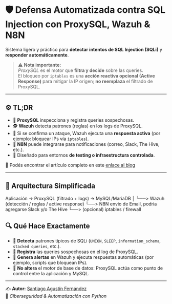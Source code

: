 # 🛡️ Defensa Automatizada contra SQL Injection con ProxySQL, Wazuh & N8N

Sistema ligero y práctico para **detectar intentos de SQL Injection (SQLi)** y **responder automáticamente**.

> ⚠️ **Nota importante:**  
> *ProxySQL* es el motor que **filtra y decide** sobre las queries.  
> El bloqueo por `iptables` es una **acción reactiva opcional (Active Response)** para mitigar la IP origen; **no reemplaza** el filtrado de ProxySQL.

---

## ⚙️ TL;DR

- 🧠 **ProxySQL** inspecciona y registra queries sospechosas.  
- 🕵️ **Wazuh** detecta patrones (reglas) en los logs de ProxySQL.  
- 🚨 Si se confirma un ataque, Wazuh ejecuta una **respuesta activa** (por ejemplo: bloquear IPs vía `iptables`).  
- 🧩 **N8N** puede integrarse para notificaciones (correo, Slack, The Hive, etc.).  
- 🧪 Diseñado para entornos **de testing o infraestructura controlada**.

📘 Podés encontrar el artículo completo en este [enlace al blog](https://blog.santiagoagustinfernandez.com/cuando-el-sql-se-pone-peligroso-automatizando-defensa-con-proxysql-y-wazuh)

---

## 🧱 Arquitectura Simplificada

Aplicación → ProxySQL (filtrado + logs) → MySQL/MariaDB
                       │
                       └──> Wazuh (detección / reglas / active response)
                             └──> N8N envio de Email, podria agregarse Slack y/o The Hive
                                 └──> (opcional) iptables / firewall


## 🔍 Qué Hace Exactamente

- 🔎 **Detecta** patrones típicos de SQLi (`UNION`, `SLEEP`, `information_schema`, `stacked queries`, etc.).  
- 🧾 **Registra** las queries sospechosas en el log de ProxySQL.  
- 🚨 **Genera alertas** en Wazuh y ejecuta respuestas automáticas (por ejemplo, scripts que bloquean IPs).  
- 🧱 **No altera** el motor de base de datos: ProxySQL actúa como punto de control entre la aplicación y MySQL.  

---

✍️ **Autor:** [Santiago Agustín Fernández](https://blog.santiagoagustinfernandez.com)  
🔐 *Ciberseguridad & Automatización con Python*
